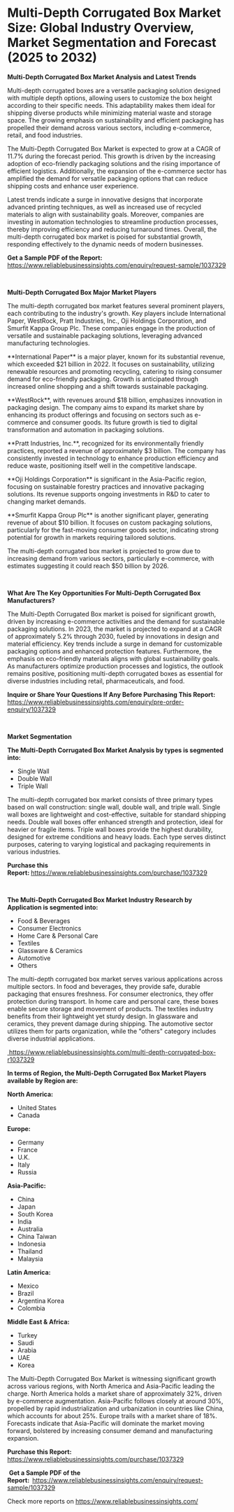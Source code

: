 <p><h1>Multi-Depth Corrugated Box Market Size: Global Industry Overview, Market Segmentation and Forecast (2025 to 2032)</h1></p><p><strong>Multi-Depth Corrugated Box Market Analysis and Latest Trends</strong></p>
<p><p>Multi-depth corrugated boxes are a versatile packaging solution designed with multiple depth options, allowing users to customize the box height according to their specific needs. This adaptability makes them ideal for shipping diverse products while minimizing material waste and storage space. The growing emphasis on sustainability and efficient packaging has propelled their demand across various sectors, including e-commerce, retail, and food industries.</p><p>The Multi-Depth Corrugated Box Market is expected to grow at a CAGR of 11.7% during the forecast period. This growth is driven by the increasing adoption of eco-friendly packaging solutions and the rising importance of efficient logistics. Additionally, the expansion of the e-commerce sector has amplified the demand for versatile packaging options that can reduce shipping costs and enhance user experience.</p><p>Latest trends indicate a surge in innovative designs that incorporate advanced printing techniques, as well as increased use of recycled materials to align with sustainability goals. Moreover, companies are investing in automation technologies to streamline production processes, thereby improving efficiency and reducing turnaround times. Overall, the multi-depth corrugated box market is poised for substantial growth, responding effectively to the dynamic needs of modern businesses.</p></p>
<p><strong>Get a Sample PDF of the Report:&nbsp;</strong> <a href="https://www.reliablebusinessinsights.com/enquiry/request-sample/1037329?utm_campaign=2737&utm_medium=2&utm_source=Github&utm_content=ia&utm_term=31032025&utm_id=multi-depth-corrugated-box">https://www.reliablebusinessinsights.com/enquiry/request-sample/1037329</a></p>
<p>&nbsp;</p>
<p><strong>Multi-Depth Corrugated Box Major Market Players</strong></p>
<p><p>The multi-depth corrugated box market features several prominent players, each contributing to the industry's growth. Key players include International Paper, WestRock, Pratt Industries, Inc., Oji Holdings Corporation, and Smurfit Kappa Group Plc. These companies engage in the production of versatile and sustainable packaging solutions, leveraging advanced manufacturing technologies.</p><p>**International Paper** is a major player, known for its substantial revenue, which exceeded $21 billion in 2022. It focuses on sustainability, utilizing renewable resources and promoting recycling, catering to rising consumer demand for eco-friendly packaging. Growth is anticipated through increased online shopping and a shift towards sustainable packaging.</p><p>**WestRock**, with revenues around $18 billion, emphasizes innovation in packaging design. The company aims to expand its market share by enhancing its product offerings and focusing on sectors such as e-commerce and consumer goods. Its future growth is tied to digital transformation and automation in packaging solutions.</p><p>**Pratt Industries, Inc.**, recognized for its environmentally friendly practices, reported a revenue of approximately $3 billion. The company has consistently invested in technology to enhance production efficiency and reduce waste, positioning itself well in the competitive landscape.</p><p>**Oji Holdings Corporation** is significant in the Asia-Pacific region, focusing on sustainable forestry practices and innovative packaging solutions. Its revenue supports ongoing investments in R&D to cater to changing market demands.</p><p>**Smurfit Kappa Group Plc** is another significant player, generating revenue of about $10 billion. It focuses on custom packaging solutions, particularly for the fast-moving consumer goods sector, indicating strong potential for growth in markets requiring tailored solutions.</p><p>The multi-depth corrugated box market is projected to grow due to increasing demand from various sectors, particularly e-commerce, with estimates suggesting it could reach $50 billion by 2026.</p></p>
<p>&nbsp;</p>
<p><strong>What Are The Key Opportunities For Multi-Depth Corrugated Box Manufacturers?</strong></p>
<p><p>The Multi-Depth Corrugated Box market is poised for significant growth, driven by increasing e-commerce activities and the demand for sustainable packaging solutions. In 2023, the market is projected to expand at a CAGR of approximately 5.2% through 2030, fueled by innovations in design and material efficiency. Key trends include a surge in demand for customizable packaging options and enhanced protection features. Furthermore, the emphasis on eco-friendly materials aligns with global sustainability goals. As manufacturers optimize production processes and logistics, the outlook remains positive, positioning multi-depth corrugated boxes as essential for diverse industries including retail, pharmaceuticals, and food.</p></p>
<p><strong>Inquire or Share Your Questions If Any Before Purchasing This Report:</strong> <a href="https://www.reliablebusinessinsights.com/enquiry/pre-order-enquiry/1037329?utm_campaign=2737&utm_medium=2&utm_source=Github&utm_content=ia&utm_term=31032025&utm_id=multi-depth-corrugated-box">https://www.reliablebusinessinsights.com/enquiry/pre-order-enquiry/1037329</a></p>
<p>&nbsp;</p>
<p><strong>Market Segmentation</strong></p>
<p><strong>The Multi-Depth Corrugated Box Market Analysis by types is segmented into:</strong></p>
<p><ul><li>Single Wall</li><li>Double Wall</li><li>Triple Wall</li></ul></p>
<p><p>The multi-depth corrugated box market consists of three primary types based on wall construction: single wall, double wall, and triple wall. Single wall boxes are lightweight and cost-effective, suitable for standard shipping needs. Double wall boxes offer enhanced strength and protection, ideal for heavier or fragile items. Triple wall boxes provide the highest durability, designed for extreme conditions and heavy loads. Each type serves distinct purposes, catering to varying logistical and packaging requirements in various industries.</p></p>
<p><strong>Purchase this Report:&nbsp;</strong><a href="https://www.reliablebusinessinsights.com/purchase/1037329?utm_campaign=2737&utm_medium=2&utm_source=Github&utm_content=ia&utm_term=31032025&utm_id=multi-depth-corrugated-box">https://www.reliablebusinessinsights.com/purchase/1037329</a></p>
<p>&nbsp;</p>
<p><strong>The Multi-Depth Corrugated Box Market Industry Research by Application is segmented into:</strong></p>
<p><ul><li>Food & Beverages</li><li>Consumer Electronics</li><li>Home Care & Personal Care</li><li>Textiles</li><li>Glassware & Ceramics</li><li>Automotive</li><li>Others</li></ul></p>
<p><p>The multi-depth corrugated box market serves various applications across multiple sectors. In food and beverages, they provide safe, durable packaging that ensures freshness. For consumer electronics, they offer protection during transport. In home care and personal care, these boxes enable secure storage and movement of products. The textiles industry benefits from their lightweight yet sturdy design. In glassware and ceramics, they prevent damage during shipping. The automotive sector utilizes them for parts organization, while the "others" category includes diverse industrial applications.</p></p>
<p><a href="https://www.reliablebusinessinsights.com/multi-depth-corrugated-box-r1037329?utm_campaign=2737&utm_medium=2&utm_source=Github&utm_content=ia&utm_term=31032025&utm_id=multi-depth-corrugated-box">&nbsp;https://www.reliablebusinessinsights.com/multi-depth-corrugated-box-r1037329</a></p>
<p><strong>In terms of Region, the Multi-Depth Corrugated Box Market Players available by Region are:</strong></p>
<p>
    <p> <strong> North America: </strong>
        <ul>
            <li>United States</li>
            <li>Canada</li>
        </ul>
        </p> 
    <p> <strong> Europe: </strong>
        <ul>
            <li>Germany</li>
            <li>France</li>
            <li>U.K.</li>
            <li>Italy</li>
            <li>Russia</li>
        </ul>
        </p> 
    <p> <strong> Asia-Pacific: </strong>
        <ul>
            <li>China</li>
            <li>Japan</li>
            <li>South Korea</li>
            <li>India</li>
            <li>Australia</li>
            <li>China Taiwan</li>
            <li>Indonesia</li>
            <li>Thailand</li>
            <li>Malaysia</li>
        </ul>
        </p> 
    <p> <strong> Latin America: </strong>
        <ul>
            <li>Mexico</li>
            <li>Brazil</li>
            <li>Argentina Korea</li>
            <li>Colombia</li>
        </ul>
        </p> 
    <p> <strong> Middle East & Africa: </strong>
        <ul>
            <li>Turkey</li>
            <li>Saudi</li>
            <li>Arabia</li>
            <li>UAE</li>
            <li>Korea</li>
        </ul>
    </p>
    </p>
<p><p>The Multi-Depth Corrugated Box Market is witnessing significant growth across various regions, with North America and Asia-Pacific leading the charge. North America holds a market share of approximately 32%, driven by e-commerce augmentation. Asia-Pacific follows closely at around 30%, propelled by rapid industrialization and urbanization in countries like China, which accounts for about 25%. Europe trails with a market share of 18%. Forecasts indicate that Asia-Pacific will dominate the market moving forward, bolstered by increasing consumer demand and manufacturing expansion.</p></p>
<p><strong>Purchase this Report: </strong><a href="https://www.reliablebusinessinsights.com/purchase/1037329?utm_campaign=2737&utm_medium=2&utm_source=Github&utm_content=ia&utm_term=31032025&utm_id=multi-depth-corrugated-box">https://www.reliablebusinessinsights.com/purchase/1037329</a></p>
<p>&nbsp;<strong>Get a Sample PDF of the Report:&nbsp;&nbsp;</strong><a href="https://www.reliablebusinessinsights.com/enquiry/request-sample/1037329?utm_campaign=2737&utm_medium=2&utm_source=Github&utm_content=ia&utm_term=31032025&utm_id=multi-depth-corrugated-box">https://www.reliablebusinessinsights.com/enquiry/request-sample/1037329</a></p>
<p><strong></strong></p>
<p>Check more reports on <a href="https://www.reliablebusinessinsights.com/?utm_campaign=2737&utm_medium=2&utm_source=Github&utm_content=ia&utm_term=31032025&utm_id=multi-depth-corrugated-box">https://www.reliablebusinessinsights.com/</a></p>